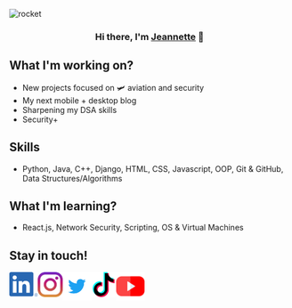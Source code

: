 ![rocket](https://user-images.githubusercontent.com/65695953/178923179-5524c8f4-0377-4cff-b8f8-b21b9911636d.jpg)

<h3 align="center">
Hi there, I'm <a href="https://www.linkedin.com/in/jeannettemayo/" target="_blank" rel="noreferrer">Jeannette</a> 👋
</h3>


## What I'm working on?
- New projects focused on 🛩 aviation and security
- My next mobile + desktop blog
- Sharpening my DSA skills
- Security+

## Skills
- Python, Java, C++, Django, HTML, CSS, Javascript, OOP, Git & GitHub, Data Structures/Algorithms

## What I'm learning?
- React.js, Network Security, Scripting, OS & Virtual Machines

## Stay in touch!

<a href="https://www.linkedin.com/in/jeannettemayo/"><img align="left" src="https://raw.githubusercontent.com/JeannetteMayo/JeannetteMayo/main/images/linkedin.png" alt="Jeannette Mayo | LinkedIn" width="51px"/></a> 

<a href="https://www.instagram.com/jeannettemayogallegos"><img align="left" src="https://raw.githubusercontent.com/JeannetteMayo/JeannetteMayo/main/images/instagram.svg" alt="Jeannette Mayo | Instagram" width="45px"/></a> 

<a href="https://www.twitter.com/jeannettemayog"><img align="left" src="https://raw.githubusercontent.com/JeannetteMayo/JeannetteMayo/main/images/twitter.svg" alt="Jeannette Mayo | Twitter" width="51px"/></a>

<a href="https://www.tiktok.com/jeannettemayo"><img align="left" src="https://raw.githubusercontent.com/JeannetteMayo/JeannetteMayo/main/images/tik-tok.png" alt="Jeannette Mayo | TikTok" width="45px"/></a>

<a href="https://www.youtube.com/channel/UCHNeWa-xmBzg7HEwsHPiNyw"><img align="left" src="https://raw.githubusercontent.com/JeannetteMayo/JeannetteMayo/main/images/youtube.png" alt="Jeannette Mayo | Youtube" width="51px"/></a>

